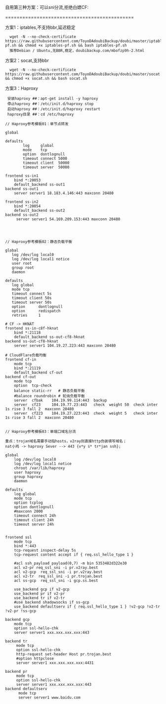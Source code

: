 自用第三种方案：可以sni分流,拒绝白嫖CF:



=============================================

方案1：iptables,不支持bbr,延迟稳定

      wget -N --no-check-certificate https://raw.githubusercontent.com/ToyoDAdoubiBackup/doubi/master/iptables-pf.sh && chmod +x iptables-pf.sh && bash iptables-pf.sh
      推荐Debian / Ubuntu,无BBR,稳定，doubibackup.com/mbofzp9h-2.html
    
方案2：socat,支持bbr

      wget -N --no-check-certificate https://raw.githubusercontent.com/ToyoDAdoubiBackup/doubi/master/socat.sh && chmod +x socat.sh && bash socat.sh
    
    
方案3：Haproxy

     安装haproxy ##：apt-get install -y haproxy
     停止haproxy ##：/etc/init.d/haproxy stop
     启动haproxy ##：/etc/init.d/haproxy restart
     haproxy目录 ##：cd /etc/haproxy
     
    // Haproxy参考模板01：单节点转发
 
    global

    defaults
            log     global
            mode    tcp
            option  dontlognull
            timeout connect 5000
            timeout client  50000
            timeout server  50000

    frontend ss-in1
        bind *:20053
        default_backend ss-out1
    backend ss-out1
        server server1 18.183.4.146:443 maxconn 20480

    frontend ss-in2
        bind *:20054
        default_backend ss-out2
    backend ss-out2
         server server1 54.169.209.153:443 maxconn 20480




    // Haproxy参考模板02：静态负载平衡
 
    global
       log /dev/log local0
       log /dev/log local1 notice
       user root
       group root
       daemon

    defaults
       log global
       mode tcp
       timeout connect 5s
       timeout client 50s
       timeout server 50s
       option      dontlognull
       option      redispatch
       retries     1

    # CF -> HKNAT
    frontend ss-in-c8f-hknat
        bind *:21118
        default_backend ss-out-cf8-hknat
    backend ss-out-cf8-hknat
        server server1 104.19.27.223:443 maxconn 20480

    # CloudFlare负载均衡
    frontend cf-in
        mode tcp
        bind *:21119
        default_backend cf-out
    backend cf-out
        mode tcp
        option  tcp-check
        balance static-rr   # 静态负载平衡
        #balance roundrobin # 轮询负载平衡
        server  cfbak    104.19.99.114:443  backup
        server  cf23     104.19.77.23:443   check  weight 50  check inter 1s rise 3 fall 2  maxconn 20480
        server  cf223    104.19.27.223:443  check  weight 5   check inter 1s rise 3 fall 2  maxconn 20480
   
      
    // Haproxy参考模板03：单端口域名分流

    重点：trojan域名需要手动指hosts，v2ray则直接http伪装填写域名；
    nat小鸡 -> haproxy Sever --> 443 {v*y s* tr*jan ssh};

    global
        log /dev/log local0
        log /dev/log local1 notice
        chroot /var/lib/haproxy
        user haproxy
        group haproxy
        daemon

    defaults
        log global
        mode tcp
        option tcplog
        option dontlognull
        #maxconn 2000
        timeout connect 24h
        timeout client 24h
        timeout server 24h


    frontend ssl
        mode tcp
        bind *:443
        tcp-request inspect-delay 5s
        tcp-request content accept if { req.ssl_hello_type 1 }

        #acl ssh_payload payload(0,7) -m bin 5353482d322e30
        acl v2-pr req_ssl_sni -i pr.v2ray.best
        acl v2-gcp  req_ssl_sni -i pr.v2ray.best
        acl v2-tr  req_ssl_sni -i pr.trojan.best
        acl ss-gcp  req_ssl_sni -i gcp.ss.best

        use_backend gcp if v2-gcp
        use_backend pr if v2-pr
        use_backend tr if v2-tr
        #use_backend shadowsocks if ss-gcp
        use_backend defaultserv if { req.ssl_hello_type 1 } !v2-gcp !v2-tr !v2-pr !ss-gcp

    backend gcp
        mode tcp
        option ssl-hello-chk
        server server1 xxx.xxx.xxx.xxx:443

    backend tr
         mode tcp
         option ssl-hello-chk
         http-request set-header Host pr.trojan.best
         #option httpclose
         server server1 xxx.xxx.xxx.xxx:4431

    backend pr
         mode tcp
         option ssl-hello-chk
         server server1 xxx.xxx.xxx.xxx:443
    backend defaultserv
          mode tcp
          server server1 www.baidu.com
   
    

